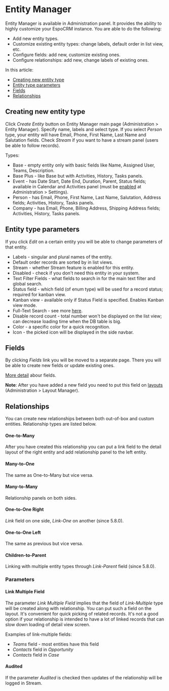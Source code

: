 # Entity Manager

Entity Manager is available in Administration panel. It provides the ability to highly customize your EspoCRM instance. You are able to do the following:

* Add new entity types.
* Customize existing entity types: change labels, default order in list view, etc.
* Configure fields: add new, customize existing ones.
* Configure relationships: add new, change labels of existing ones.

In this article:

* [Creating new entity type](#creating-new-entity-type)
* [Entity type parameters](#entity-type-parameters)
* [Fields](#fields)
* [Relationships](#relationships)

## Creating new entity type

Click *Create Entity* button on Entity Manager main page (Administration > Entity Manager). Specify name, labels and select type. If you select *Person* type, your entity will have Email, Phone, First Name, Last Name and Salutation fields. Check *Stream* if you want to have a stream panel (users be able to follow records).

Types:

* Base - empty entity only with basic fields like Name, Assigned User, Teams, Description.
* Base Plus - like Base but with Activities, History, Tasks panels.
* Event - has Date Start, Date End, Duration, Parent, Status fields; available in Calendar and Activities panel (must be [enabled](../user-guide/activities-and-calendar.md#custom-entities-on-calendar) at Administration > Settings).
* Person - has Email, Phone, First Name, Last Name, Salutation, Address fields; Activities, History, Tasks panels.
* Company - has Email, Phone, Billing Address, Shipping Address fields; Activities, History, Tasks panels.

## Entity type parameters

If you click *Edit* on a certain entity you will be able to change parameters of that entity.

* Labels - singular and plural names of the entity.
* Default order records are sorted by in list views.
* Stream - whether Stream feature is enabled for this entity.
* Disabled - check if you don't need this entity in your system.
* Text Filter Fields - what fields to search in for the main text filter and global search.
* Status field - which field (of enum type) will be used for a record status; required for kanban view.
* Kanban view - available only if Status Field is specified. Enables Kanban view mode.
* Full-Text Search - see more [here](../user-guide/text-search.md#full-text-search).
* Disable record count - total number won't be displayed on the list view; can decrease loading time when the DB table is big.
* Color - a specific color for a quick recognition.
* Icon - the picked icon will be displayed in the side navbar.

## Fields

By clicking *Fields* link you will be moved to a separate page. There you will be able to create new fields or update existing ones.

[More detail](fields.md) abour fields.

**Note**: After you have added a new field you need to put this field on [layouts](layout-manager.md) (Administration > Layout Manager).


## Relationships

You can create new relationships between both out-of-box and custom entities. Relationship types are listed below.

#### One-to-Many

After you have created this relationship you can put a link field to the detail layout of the right entity and add relationship panel to the left entity.

#### Many-to-One

The same as One-to-Many but vice versa.

#### Many-to-Many

Relationship panels on both sides.

#### One-to-One Right

*Link* field on one side, *Link-One* on another (since 5.8.0).

#### One-to-One Left

The same as previous but vice versa.

#### Children-to-Parent

Linking with multiple entity types through *Link-Parent* field (since 5.8.0).

### Parameters

#### Link Multiple Field

The parameter *Link Multiple Field* implies that the field of *Link-Multiple* type will be created along with relationship. You can put such a field on the layout. It's convenient for quick picking of related records. It's not a good option if your relationship is intended to have a lot of linked records that can slow down loading of detail view screen.

Examples of link-multiple fields:

* *Teams* field - most entities have this field
* *Contacts* field in *Opportunity*
* *Contacts* field in *Case*

#### Audited

If the parameter *Audited* is checked then updates of the relationship will be logged in Stream.
